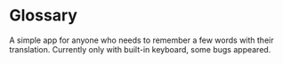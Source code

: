 Glossary
========

A simple app for anyone who needs to remember a few words with their translation. Currently only with built-in keyboard, some bugs appeared.
